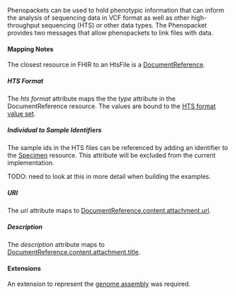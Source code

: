 Phenopackets can be used to hold phenotypic information that can inform the analysis of sequencing data in VCF format as well as other high-throughput sequencing (HTS) or other data types. The Phenopacket provides two messages that allow phenopackets to link files with data.

#### Mapping Notes

The closest resource in FHIR to an HtsFile is a [DocumentReference](https://www.hl7.org/fhir/documentreference.html).

##### HTS Format

The _hts format_ attribute maps the the _type_ attribute in the DocumentReference resource. The values are bound to the [HTS format value set](CodeSystem-hts-format.html).

##### Individual to Sample Identifiers

The sample ids in the HTS files can be referenced by adding an identifier to the [Specimen](https://www.hl7.org/fhir/specimen.html) resource. This attribute will be excluded from the current implementation.

TODO: need to look at this in more detail when building the examples.

##### URI

The _uri_ attribute maps to [DocumentReference.content.attachment.url](https://www.hl7.org/fhir/datatypes-definitions.html#Attachment.url).

##### Description

The _description_ attribute maps to [DocumentReference.content.attachment.title](https://www.hl7.org/fhir/datatypes-definitions.html#Attachment.title).

#### Extensions

An extension to represent the [genome assembly](StructureDefinition-htsfile-genome-assembly.html) was required. 